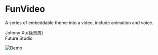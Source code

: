 # FunVideo
A series of embeddable theme into a video, include animation and voice.

Johnny Xu(徐景周)  
Future Studio  

![Demo](https://github.com/xujingzhou/FunVideo/blob/master/Resource/Demo/EN_640x1136.png)
